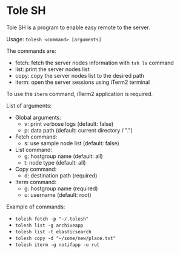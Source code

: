 # Tole SH
Tole SH is a program to enable easy remote to the server.

Usage: `tolesh <command> [arguments]`

The commands are:
- fetch: fetch the server nodes information with `tsh ls` command
- list: print the server nodes list
- copy: copy the server nodes list to the desired path
- iterm: open the server sessions using iTerm2 terminal

To use the `iterm` command, iTerm2 application is required.

List of arguments:
- Global arguments:
	- v: print verbose logs (default: false)
	- p: data path (default: current directory / ".")
- Fetch command:
	- s: use sample node list (default: false)
- List command:
	- g: hostgroup name (default: all)
	- t: node type (default: all)
- Copy command:
	- d: destination path (required)
- Iterm command:
	- g: hostgroup name (required)
	- u: username (default: root)

Example of commands:
- `tolesh fetch -p "~/.tolesh"`
- `tolesh list -g archiveapp`
- `tolesh list -t elasticsearch`
- `tolesh copy -d "~/some/new/place.txt"`
- `tolesh iterm -g notifapp -u rut`
